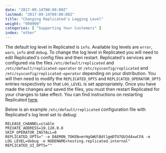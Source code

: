```yaml
---
date: "2017-09-14T00:00:00Z"
lastmod: "2017-09-14T00:00:00Z"
title: "Changing Replicated's Logging Level"
weight: "999999"
categories: [ "Supporting Your Customers" ]
index: "other"
---
```


The default log level in Replicated is `info`. Available log levels are `error`, `warn`, `info` and `debug`. To change the log level in Replicated you will need to edit Replicated's config files and then restart. Replicated's services are configured via the files `/etc/default/replicated` and `/etc/default/replicated-operator` or `/etc/sysconfig/replicated` and `/etc/sysconfig/replicated-operator` depending on your distribution. You will then need to modify the `REPLICATED_OPTS` and `REPLICATED_OPERATOR_OPTS` entries respectively so that `LOG_LEVEL` is set appropriately. Once you have made the changes and saved the files, you must then restart Replicated for your changes to take effect. You can find instructions on restarting Replicated [here](/docs/distributing-an-application/installing-via-script/#restarting-replicated).

Below is an example `/etc/default/replicated` configuration file with Replicated's log level set to debug:

```
RELEASE_CHANNEL=stable
PRIVATE_ADDRESS=10.128.0.8
SKIP_OPERATOR_INSTALL=0
REPLICATED_OPTS=" -e DAEMON_TOKEN=mrHgGWUlBdt1gmDTU7QU3d4xwCFA -e LOG_LEVEL=debug -e NODENAME=testing.replicated.internal"
REPLICATED_UI_OPTS=""
```
